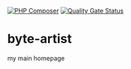 [![PHP Composer](https://github.com/mastercad/byte-artist/actions/workflows/master.yml/badge.svg)](https://github.com/mastercad/byte-artist/actions/workflows/master.yml) [![Quality Gate Status](https://sonarcloud.io/api/project_badges/measure?project=mastercad_byte-artist&metric=alert_status)](https://sonarcloud.io/dashboard?id=mastercad_byte-artist)

# byte-artist
my main homepage
